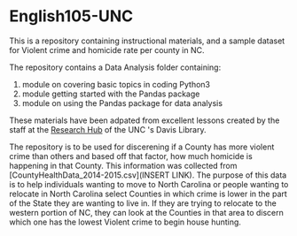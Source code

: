 # English105-UNC
 This is a repository containing instructional materials, and a sample dataset for Violent crime and homicide rate per county in NC. 

The repository contains a Data Analysis folder containing:
1. module on covering basic topics in coding Python3
2. module getting started with the Pandas package
3. module on using the Pandas package for data analysis

These materials have been adpated from excellent lessons created by the staff at the [Research Hub](https://library.unc.edu/hub/) of the UNC 's Davis Library.

The repository is to be used for discerening if a County has more violent crime than others and based off that factor, how much homicide is happening in that County. This information was collected from [CountyHealthData_2014-2015.csv](INSERT LINK). The purpose of this data is to help individuals wanting to move to North Carolina or people wanting to relocate in North Carolina select Counties in which crime is lower in the part of the State they are wanting to live in. If they are trying to relocate to the western portion of NC, they can look at the Counties in that area to discern which one has the lowest Violent crime to begin house hunting. 
